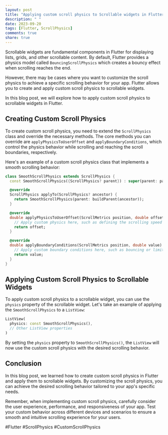```yaml
---
layout: post
title: "Applying custom scroll physics to Scrollable widgets in Flutter"
description: " "
date: 2023-09-20
tags: [Flutter, ScrollPhysics]
comments: true
share: true
---
```


Scrollable widgets are fundamental components in Flutter for displaying lists, grids, and other scrollable content. By default, Flutter provides a physics model called `BouncingScrollPhysics` which creates a bouncy effect when scrolling reaches the end.

However, there may be cases where you want to customize the scroll physics to achieve a specific scrolling behavior for your app. Flutter allows you to create and apply custom scroll physics to scrollable widgets.

In this blog post, we will explore how to apply custom scroll physics to scrollable widgets in Flutter.

## Creating Custom Scroll Physics

To create custom scroll physics, you need to extend the `ScrollPhysics` class and override the necessary methods. The core methods you can override are `applyPhysicsToUserOffset` and `applyBoundaryConditions`, which control the physics behavior while scrolling and reaching the scroll boundaries, respectively.

Here's an example of a custom scroll physics class that implements a smooth scrolling behavior:

```dart
class SmoothScrollPhysics extends ScrollPhysics {
  const SmoothScrollPhysics({ScrollPhysics? parent}) : super(parent: parent);

  @override
  ScrollPhysics applyTo(ScrollPhysics? ancestor) {
    return SmoothScrollPhysics(parent: buildParent(ancestor));
  }

  @override
  double applyPhysicsToUserOffset(ScrollMetrics position, double offset) {
    // Apply custom physics here, such as defining the scrolling speed or damping effect
    return offset;
  }

  @override
  double applyBoundaryConditions(ScrollMetrics position, double value) {
    // Apply custom boundary conditions here, such as bouncing or limiting scroll range
    return value;
  }
}
```

## Applying Custom Scroll Physics to Scrollable Widgets

To apply custom scroll physics to a scrollable widget, you can use the `physics` property of the scrollable widget. Let's take an example of applying the `SmoothScrollPhysics` to a `ListView`:

```dart
ListView(
  physics: const SmoothScrollPhysics(),
  // Other ListView properties
)
```

By setting the `physics` property to `SmoothScrollPhysics()`, the `ListView` will now use the custom scroll physics with the desired scrolling behavior.

## Conclusion

In this blog post, we learned how to create custom scroll physics in Flutter and apply them to scrollable widgets. By customizing the scroll physics, you can achieve the desired scrolling behavior tailored to your app's specific needs.

Remember, when implementing custom scroll physics, carefully consider the user experience, performance, and responsiveness of your app. Test your custom behavior across different devices and scenarios to ensure a smooth and intuitive scrolling experience for your users.

#Flutter #ScrollPhysics #CustomScrollPhysics